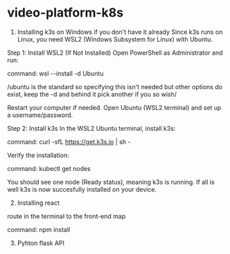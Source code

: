 # video-platform-k8s

1. Installing k3s on Windows if you don't have it already
Since k3s runs on Linux, you need WSL2 (Windows Subsystem for Linux) with Ubuntu.

Step 1: Install WSL2 (If Not Installed)
Open PowerShell as Administrator and run:

command: wsl --install -d Ubuntu

/ubuntu is the standard so specifying this isn't needed but other options do exist, keep the -d and behind it pick another if you so wish/

Restart your computer if needed.
Open Ubuntu (WSL2 terminal) and set up a username/password.

Step 2: Install k3s
In the WSL2 Ubuntu terminal, install k3s:

command: curl -sfL https://get.k3s.io | sh -

Verify the installation:

command: kubectl get nodes

You should see one node (Ready status), meaning k3s is running. If all is well k3s is now succesfully installed on your device.

2. Installing react 

route in the terminal to the front-end map 

command: npm install

3. Pyhton flask API